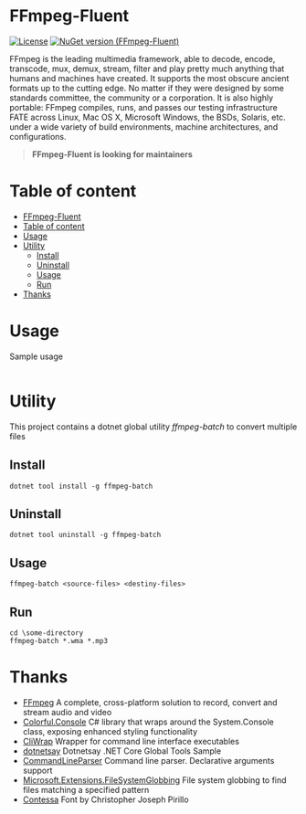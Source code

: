 # FFmpeg-Fluent

[![License](http://img.shields.io/:license-mit-blue.svg)](http://gep13.mit-license.org) [![NuGet version (FFmpeg-Fluent)](https://img.shields.io/nuget/v/ffmpeg-fluent.svg?style=flat-square)](https://www.nuget.org/packages/ffmpeg-fluent/)

FFmpeg is the leading multimedia framework, able to decode, encode, transcode, mux, demux, stream, filter and play pretty much anything that humans and machines have created. It supports the most obscure ancient formats up to the cutting edge. No matter if they were designed by some standards committee, the community or a corporation. It is also highly portable: FFmpeg compiles, runs, and passes our testing infrastructure FATE across Linux, Mac OS X, Microsoft Windows, the BSDs, Solaris, etc. under a wide variety of build environments, machine architectures, and configurations.

> **FFmpeg-Fluent is looking for maintainers**

# Table of content
<!-- TOC -->

- [FFmpeg-Fluent](#ffmpeg-fluent)
- [Table of content](#table-of-content)
- [Usage](#usage)
- [Utility](#utility)
    - [Install](#install)
    - [Uninstall](#uninstall)
    - [Usage](#usage-1)
    - [Run](#run)
- [Thanks](#thanks)

<!-- /TOC -->

# Usage

Sample usage

```c#

```

# Utility

This project contains a dotnet global utility _ffmpeg-batch_ to convert multiple files

## Install

```
dotnet tool install -g ffmpeg-batch
```

## Uninstall

```
dotnet tool uninstall -g ffmpeg-batch
```

## Usage

```
ffmpeg-batch <source-files> <destiny-files>
```


## Run

```
cd \some-directory
ffmpeg-batch *.wma *.mp3
```

# Thanks

- [FFmpeg](https://ffmpeg.org/) A complete, cross-platform solution to record, convert and stream audio and video
- [Colorful.Console](https://github.com/tomakita/Colorful.Console) C# library that wraps around the System.Console class, exposing enhanced styling functionality
- [CliWrap](https://github.com/Tyrrrz/CliWrap) Wrapper for command line interface executables
- [dotnetsay](https://github.com/dotnet/core/tree/master/samples/dotnetsay) Dotnetsay .NET Core Global Tools Sample
- [CommandLineParser](https://github.com/j-maly/CommandLineParser) Command line parser. Declarative arguments support
- [Microsoft.Extensions.FileSystemGlobbing](https://www.nuget.org/packages/Microsoft.Extensions.FileSystemGlobbing/) File system globbing to find files matching a specified pattern
- [Contessa](http://www.textfiles.com/art/contessa.flf) Font by Christopher Joseph Pirillo
